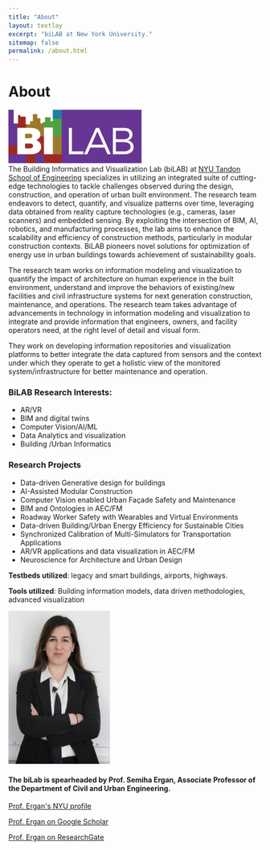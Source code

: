 ```yaml
---
title: "About"
layout: textlay
excerpt: "biLAB at New York University."
sitemap: false
permalink: /about.html
---
```

# About

![bilab Logo](/images/bilab_short_transparent.png)  
The Building Informatics and Visualization Lab (biLAB) at [NYU Tandon School of Engineering](https://engineering.nyu.edu/) specializes in utilizing an integrated suite of cutting-edge technologies to tackle challenges observed during the design, construction, and operation of urban built environment. The research team endeavors to detect, quantify, and visualize patterns over time, leveraging data obtained from reality capture technologies (e.g., cameras, laser scanners) and embedded sensing. By exploiting the intersection of BIM, AI, robotics, and manufacturing processes, the lab aims to enhance the scalability and efficiency of construction methods, particularly in modular construction contexts. BiLAB pioneers novel solutions for optimization of energy use in urban buildings towards achievement of sustainability goals.
<!-- The  Building Informatics and Visualization Lab (biLAB) is part of the [Department of Civil and Urban Engineering](https://engineering.nyu.edu/academics/departments/civil-and-urban-engineering) at the [NYU Tandon School of Engineering](https://engineering.nyu.edu/). It focuses on understanding the operational challenges associated with construction and operation of facilities and infrastructure systems in urban settings. -->

The research team works on information modeling and visualization to quantify the impact of architecture on human experience in the built environment, understand and improve the behaviors of existing/new facilities and civil infrastructure systems for next generation construction, maintenance, and operations. The research team takes advantage of advancements in technology in information modeling and visualization to integrate and provide information that engineers, owners, and facility operators need, at the right level of detail and visual form.

They work on developing information repositories and visualization platforms to better integrate the data captured from sensors and the context under which they operate to get a holistic view of the monitored system/infrastructure for better maintenance and operation.

### BiLAB Research Interests:  
* AR/VR
* BIM and digital twins
* Computer Vision/AI/ML
* Data Analytics and visualization
* Building /Urban Informatics

<!-- <span style="color:blue"><b>Architecture and Neuroscience</b></span>  
*How can we quantify the impact of architectural design features on human experience? Can we use the findings to improve the design practice for better and healtier experiences in the built environment?*  
  
<span style="color:blue"><b>Urban Challenges for AEC/FM</b></span>  
*How can the design, construction and facilities management processes be improved to tackle with  the challenges imposed by urban settings?*  
  
<span style="color:blue"><b>Understanding the context under which Civil Infrastructure Systems (CIS) operate</b></span>  
*How sensors and models can be integrated to better understand system behaviors?*  
  
<span style="color:blue"><b>Healthier building systems</b></span>  
*How can the performance of interconnected facility systems  be determined for setting proactive management strategies?*   -->

### Research Projects  
* Data-driven Generative design for buildings
* AI-Assisted Modular Construction
* Computer Vision enabled Urban Façade Safety and Maintenance
* BIM and Ontologies in AEC/FM
* Roadway Worker Safety with Wearables and Virtual Environments
* Data-driven Building/Urban Energy Efficiency for Sustainable Cities
* Synchronized Calibration of Multi-Simulators for Transportation Applications
* AR/VR applications and data visualization in AEC/FM
* Neuroscience for Architecture and Urban Design

<b>Testbeds utilized</b>: legacy and smart buildings, airports, highways.  
  
<b>Tools utilized</b>: Building information models, data driven methodologies, advanced visualization

<img src="/images/semiha2.jpg" width="40%"/>

#### The biLab is spearheaded by Prof. Semiha Ergan, Associate Professor of the Department of Civil and Urban Engineering.

[Prof. Ergan's NYU profile](https://engineering.nyu.edu/faculty/semiha-ergan)

[Prof. Ergan on Google Scholar](https://scholar.google.com/citations?user=WYwmI0wAAAAJ&hl=en)

[Prof. Ergan on ResearchGate](https://www.researchgate.net/profile/Semiha_Ergan)